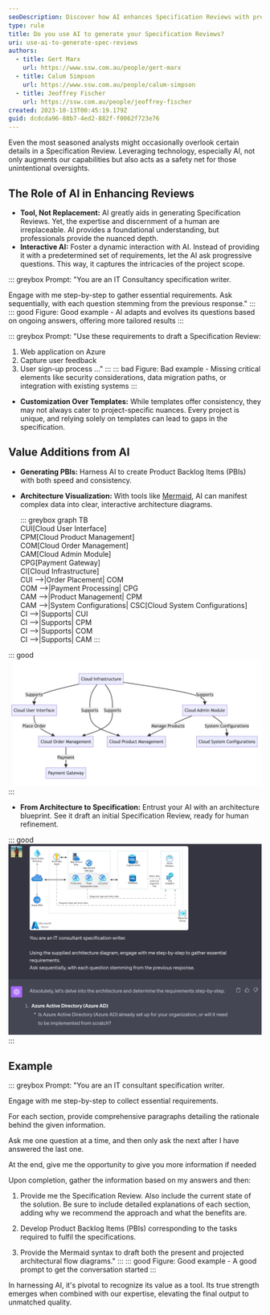 ```yaml
---
seoDescription: Discover how AI enhances Specification Reviews with precise insights and expert human touch.
type: rule
title: Do you use AI to generate your Specification Reviews?
uri: use-ai-to-generate-spec-reviews
authors:
  - title: Gert Marx
    url: https://www.ssw.com.au/people/gert-marx
  - title: Calum Simpson
    url: https://www.ssw.com.au/people/calum-simpson
  - title: Jeoffrey Fischer
    url: https://ssw.com.au/people/jeoffrey-fischer
created: 2023-10-13T00:45:19.179Z
guid: dcdcda96-80b7-4ed2-882f-f0062f723e76
---
```

Even the most seasoned analysts might occasionally overlook certain details in a Specification Review. Leveraging technology, especially AI, not only augments our capabilities but also acts as a safety net for those unintentional oversights.

<!--endintro-->

## The Role of AI in Enhancing Reviews

* **Tool, Not Replacement:** AI greatly aids in generating Specification Reviews. Yet, the expertise and discernment of a human are irreplaceable. AI provides a foundational understanding, but professionals provide the nuanced depth.
* **Interactive AI:** Foster a dynamic interaction with AI. Instead of providing it with a predetermined set of requirements, let the AI ask progressive questions. This way, it captures the intricacies of the project scope.

::: greybox
Prompt:
"You are an IT Consultancy specification writer.

Engage with me step-by-step to gather essential requirements.
Ask sequentially, with each question stemming from the previous response."
:::
::: good
Figure: Good example - AI adapts and evolves its questions based on ongoing answers, offering more tailored results
:::

::: greybox
Prompt:
"Use these requirements to draft a Specification Review:

  1. Web application on Azure
  2. Capture user feedback
  3. User sign-up process
     ..."
:::
::: bad
Figure: Bad example - Missing critical elements like security considerations, data migration paths, or integration with          existing systems
:::
  
* **Customization Over Templates:**
  While templates offer consistency, they may not always cater to project-specific nuances. Every project is unique, and relying solely on templates can lead to gaps in the specification.

## Value Additions from AI

* **Generating PBIs:** Harness AI to create Product Backlog Items (PBIs) with both speed and consistency.
* **Architecture Visualization:** With tools like [Mermaid](https://mermaid.js.org/), AI can manifest complex data into clear, interactive architecture diagrams.

  ::: greybox
  graph TB\
  CUI\[Cloud User Interface]\
  CPM\[Cloud Product Management]\
  COM\[Cloud Order Management]\
  CAM\[Cloud Admin Module]\
  CPG\[Payment Gateway]\
  CI\[Cloud Infrastructure]\
  CUI -->|Order Placement| COM\
  COM -->|Payment Processing| CPG\
  CAM -->|Product Management| CPM\
  CAM -->|System Configurations| CSC\[Cloud System Configurations]\
  CI -->|Supports| CUI\
  CI -->|Supports| CPM\
  CI -->|Supports| COM\
  CI -->|Supports| CAM
  :::


::: good
![Figure: Good example - Visualizing complex system infrastructure using Mermaid for clarity](mermaid.jpg)
:::
  
* **From Architecture to Specification:**
  Entrust your AI with an architecture blueprint. See it draft an initial Specification Review, ready for human refinement.

::: good
![Figure: Good example - Using AI to generate a Specification Review on existing architecture](chatgpt_azure.jpg)
:::

## Example

::: greybox
Prompt:
"You are an IT consultant specification writer.

Engage with me step-by-step to collect essential requirements.

For each section, provide comprehensive paragraphs detailing the rationale behind the given information.

Ask me one question at a time, and then only ask the next after I have answered the last one.

At the end, give me the opportunity to give you more information if needed

Upon completion, gather the information based on my answers and then:

1. Provide me the Specification Review.
   Also include the current state of the solution.
   Be sure to include detailed explanations of each section, adding why we recommend the approach and what the benefits are.

2. Develop Product Backlog Items (PBIs) corresponding to the tasks required to fulfil the specifications.

3. Provide the Mermaid syntax to draft both the present and projected architectural flow diagrams."
:::
::: good
Figure: Good example - A good prompt to get the conversation started
:::

In harnessing AI, it's pivotal to recognize its value as a tool. Its true strength emerges when combined with our expertise, elevating the final output to unmatched quality.
